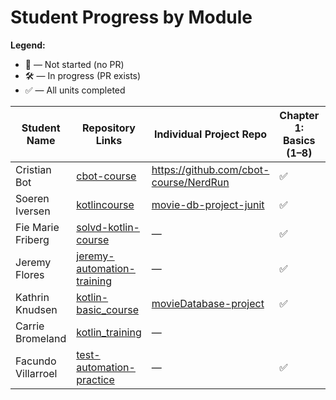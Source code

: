 # Student Progress by Module

**Legend:**
- 🚫 — Not started (no PR)
- 🛠️ — In progress (PR exists)
- ✅ — All units completed

| Student Name         | Repository Links | Individual Project Repo                                                     | Chapter 1: Basics (1–8) | Chapter 2: Functional Programming (1–9) | Chapter 3: OOP (1–7) | Chapter 5: Collections (1–10) |
|----------------------|------------------|-----------------------------------------------------------------------------|------------------------|---------------------------------------|-------------------|---------------------------|
| Cristian Bot         | [cbot-course](https://github.com/cbot-course) | https://github.com/cbot-course/NerdRun                                      |           ✅               | ✅                                     | ✅**               | ✅**                         |
| Soeren Iversen       | [kotlincourse](https://github.com/MoxUK/kotlincourse) | [movie-db-project-junit](https://github.com/MoxUK/movie-db-project-junit)   |          ✅              | ✅                                     | ✅                 | ✅                         |
| Fie Marie Friberg    | [solvd-kotlin-course](https://github.com/sgfie/solvd-kotlin-course) | —                                                                           |         ✅               | ✅ **️                                 | 🚫                | 🚫                        |
| Jeremy Flores        | [jeremy-automation-training](https://github.com/jeremy-automation/jeremy-automation-training) | —                                                                           |          ✅                | ✅ **️                                 | ✅ **️             | 🚫                        |
| Kathrin Knudsen      | [kotlin-basic_course](https://github.com/pixie-kat/kotlin-basic_course) | [movieDatabase-project](https://github.com/pixie-kat/movieDatabase-project) |       ✅                  | ✅                                     | ✅**               | ✅**                       |
| Carrie Bromeland     | [kotlin_training](https://github.com/carrie2078/kotlin_training) | —                                                                           |                        |                                       |                   |                           |
| Facundo Villarroel   | [test-automation-practice](https://github.com/facundo-shape/test-automation-practice) | —                                                                           |          ✅              | ✅                                     | 🛠                | 🛠                        |